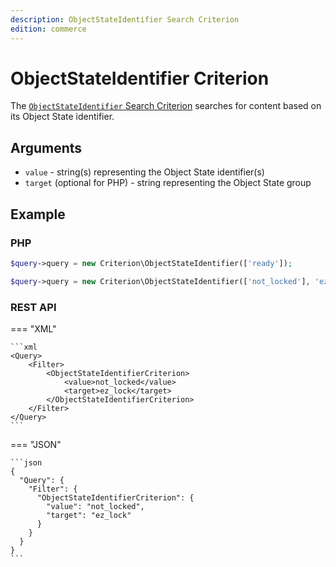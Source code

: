 ```yaml
---
description: ObjectStateIdentifier Search Criterion
edition: commerce
---
```


# ObjectStateIdentifier Criterion

The [`ObjectStateIdentifier` Search Criterion](../../api/php_api/php_api_reference/classes/Ibexa-Contracts-Core-Repository-Values-Content-Query-Criterion-ObjectStateId.html) searches for content based on its Object State identifier.

## Arguments

- `value` - string(s) representing the Object State identifier(s)
- `target` (optional for PHP)  - string representing the Object State group

## Example

### PHP

``` php
$query->query = new Criterion\ObjectStateIdentifier(['ready']);
```

``` php
$query->query = new Criterion\ObjectStateIdentifier(['not_locked'], 'ez_lock');
```

### REST API

=== "XML"

    ```xml
    <Query>
        <Filter>
            <ObjectStateIdentifierCriterion>
                <value>not_locked</value>
                <target>ez_lock</target>
            </ObjectStateIdentifierCriterion>
        </Filter>
    </Query>
    ``` 

=== "JSON"

    ```json
    {
      "Query": {
        "Filter": {
          "ObjectStateIdentifierCriterion": {
            "value": "not_locked",
            "target": "ez_lock"
          }
        }
      }
    }
    ```
